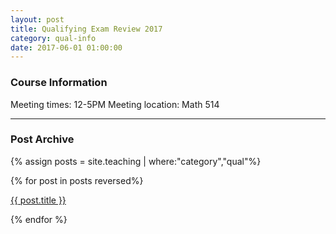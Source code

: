 ```yaml
---
layout: post
title: Qualifying Exam Review 2017
category: qual-info
date: 2017-06-01 01:00:00
---
```


### Course Information 
Meeting times: 12-5PM
Meeting location: Math 514

<!--more-->
---

### Post Archive
{% assign posts = site.teaching | where:"category","qual"%}
<div>
{% for post in posts reversed%} 
	<p>
		<a href = "{{ site.baseurl }}{{ post.url}}">{{ post.title }}</a>
	</p> 
{% endfor %}
</div>




